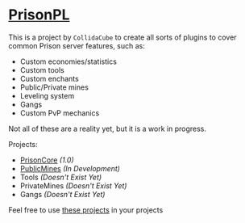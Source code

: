 # [PrisonPL](https://github.com/PrisonPL)
This is a project by `CollidaCube` to create all sorts of plugins to cover common Prison server features, such as:
- Custom economies/statistics
- Custom tools
- Custom enchants
- Public/Private mines
- Leveling system
- Gangs
- Custom PvP mechanics

Not all of these are a reality yet, but it is a work in progress.

Projects:
- [PrisonCore](https://github.com/PrisonPL/PrisonCore) _(1.0)_
- [PublicMines](https://github.com/PrisonPL/PublicMines) _(In Development)_
- Tools _(Doesn't Exist Yet)_
- PrivateMines _(Doesn't Exist Yet)_
- Gangs _(Doesn't Exist Yet)_

Feel free to use [these projects](https://packagecloud.io/CollidaCube/PrisonPL) in your projects
